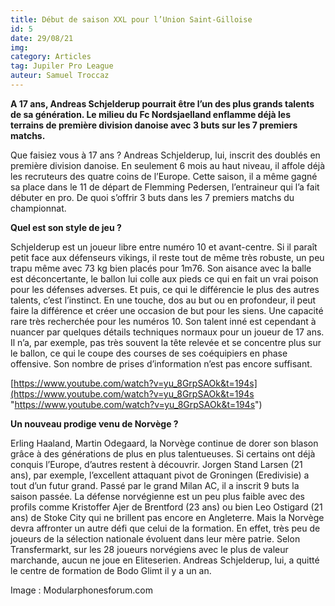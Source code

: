 ```yaml
---
title: Début de saison XXL pour l’Union Saint-Gilloise
id: 5
date: 29/08/21
img: 
category: Articles
tag: Jupiler Pro League
auteur: Samuel Troccaz
---
```

**A 17 ans, Andreas Schjelderup pourrait être l’un des plus grands talents de sa génération. Le milieu du Fc Nordsjaelland enflamme déjà les terrains de première division danoise avec 3 buts sur les 7 premiers matchs.**

Que faisiez vous à 17 ans ? Andreas Schjelderup, lui, inscrit des doublés en première division danoise. En seulement 6 mois au haut niveau, il affole déjà les recruteurs des quatre coins de l’Europe. Cette saison, il a même gagné sa place dans le 11 de départ de Flemming Pedersen, l’entraineur qui l’a fait débuter en pro. De quoi s’offrir 3 buts dans les 7 premiers matchs du championnat.

**Quel est son style de jeu ?**

Schjelderup est un joueur libre entre numéro 10 et avant-centre. Si il paraît petit face aux défenseurs vikings, il reste tout de même très robuste, un peu trapu même avec 73 kg bien placés pour 1m76. Son aisance avec la balle est déconcertante, le ballon lui colle aux pieds ce qui en fait un vrai poison pour les défenses adverses. Et puis, ce qui le différencie le plus des autres talents, c’est l’instinct. En une touche, dos au but ou en profondeur, il peut faire la différence et créer une occasion de but pour les siens. Une capacité rare très recherchée pour les numéros 10. Son talent inné est cependant à nuancer par quelques détails techniques normaux pour un joueur de 17 ans. Il n’a, par exemple, pas très souvent la tête relevée et se concentre plus sur le ballon, ce qui le coupe des courses de ses coéquipiers en phase offensive. Son nombre de prises d’information n’est pas encore suffisant.

[https://www.youtube.com/watch?v=yu_8GrpSAOk&t=194s](https://www.youtube.com/watch?v=yu_8GrpSAOk&t=194s "https://www.youtube.com/watch?v=yu_8GrpSAOk&t=194s")

**Un nouveau prodige venu de Norvège ?**

Erling Haaland, Martin Odegaard, la Norvège continue de dorer son blason grâce à des générations de plus en plus talentueuses. Si certains ont déjà conquis l’Europe, d’autres restent à découvrir. Jorgen Stand Larsen (21 ans), par exemple, l’excellent attaquant pivot de Groningen (Eredivisie) a tout d’un futur grand. Passé par le grand Milan AC, il a inscrit 9 buts la saison passée. La défense norvégienne est un peu plus faible avec des profils comme Kristoffer Ajer de Brentford (23 ans) ou bien Leo Ostigard (21 ans) de Stoke City qui ne brillent pas encore en Angleterre. Mais la Norvège devra affronter un autre défi que celui de la formation. En effet, très peu de joueurs de la sélection nationale évoluent dans leur mère patrie. Selon Transfermarkt, sur les 28 joueurs norvégiens avec le plus de valeur marchande, aucun ne joue en Eliteserien. Andreas Schjelderup, lui, a quitté le centre de formation de Bodo Glimt il y a un an.

Image : Modularphonesforum.com
